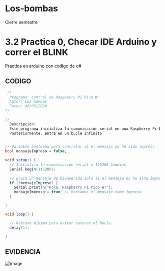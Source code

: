 # Los-bombas
Cierre semestre

# 3.2 Practica 0, Checar IDE Arduino y correr el BLINK

Practica en arduino con codigo de c# 

## CODIGO

``` C#
 /*
  Programa: Control de Raspberry Pi Pico W
  Autor: Los bombas
  Fecha: 06/05/2024
*/

//
  Descripción:
  Este programa inicializa la comunicación serial en una Raspberry Pi Pico W y envía un mensaje de bienvenida.
  Posteriormente, entra en un bucle infinito.

  
// Variable booleana para controlar si el mensaje ya ha sido impreso
bool mensajeImpreso = false;

void setup() {
  // Inicializa la comunicación serial a 115200 baudios.
  Serial.begin(115200);
  
  // Envía un mensaje de bienvenida solo si el mensaje no ha sido impreso todavía.
  if (!mensajeImpreso) {
    Serial.println("Hola, Raspberry Pi Pico W!");
    mensajeImpreso = true; // Marcamos el mensaje como impreso
  }

}

void loop() {

  // Retraso mínimo para evitar saturar el bucle.
  delay(1);

}
```
## EVIDENCIA
![image](https://github.com/KingVara2/Los-bombas/assets/158336615/a924141f-c446-4a04-a1fb-afdc453e2254)























